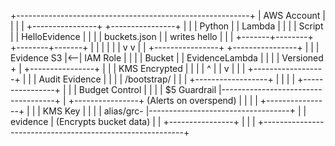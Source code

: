 +----------------------------------------------------------+
|                      AWS Account                         |
|                                                          |
|   +----------------+       +----------------+            |
|   |   Python       |       |   Lambda       |            |
|   | Script         |       | HelloEvidence  |            |
|   | buckets.json   |       | writes hello   |            |
|   +-------+--------+       +--------+-------+            |
|           |                         |                    |
|           v                         v                    |
|       +----------------+   +----------------+            |
|       | Evidence S3    |<--| IAM Role       |            |
|       | Bucket         |   | EvidenceLambda |            |
|       | Versioned +    |   +----------------+            |
|       | KMS Encrypted  |                                   |
|           |   ^                                          |
|           v   |                                          |
|   +------------------+                                  |
|   | Audit Evidence   |                                  |
|   | /bootstrap/      |                                  |
|   +------------------+                                  |
|                                                          |
|   +----------------+                                    |
|   | Budget Control |                                    |
|   | $5 Guardrail   |------------------------------------+
|   +----------------+     (Alerts on overspend)          |
|                                                          |
|   +----------------+                                    |
|   | KMS Key        |                                    |
|   | alias/grc-     |-----------------------------------+
|   | evidence       |   (Encrypts bucket data)            |
|   +----------------+                                    |
|                                                          |
+----------------------------------------------------------+
